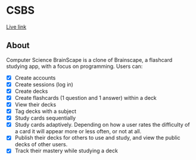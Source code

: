 # CSBS

[Live link][heroku]

[heroku]: https://csbs.herokuapp.com/

## About
Computer Science BrainScape is a clone of Brainscape, a flashcard studying app,
with a focus on programming. Users can:

- [x] Create accounts
- [x] Create sessions (log in)
- [x] Create decks
- [x] Create flashcards (1 question and 1 answer) within a deck
- [x] View their decks
- [x] Tag decks with a subject
- [x] Study cards sequentially
- [x] Study cards adaptively. Depending on how a user rates the difficulty of a card it will appear
more or less often, or not at all.
- [x] Publish their decks for others to use and study, and view the public decks of other users.
- [x] Track their mastery while studying a deck
